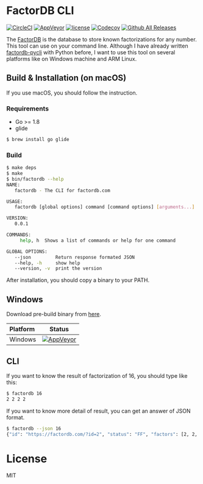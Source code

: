# FactorDB CLI
[![CircleCI](https://img.shields.io/circleci/project/github/ryosan-470/factordb-go.svg?style=flat-square)](https://github.com/ryosan-470/factordb-go)
[![AppVeyor](https://img.shields.io/appveyor/ci/ryosan-470/factordb-go.svg?style=flat-square)](https://ci.appveyor.com/project/jtwp470/factordb-go/)
[![license](https://img.shields.io/github/license/ryosan-470/factordb-go.svg?style=flat-square)](https://github.com/ryosan-470/factordb-go/blob/master/LICENSE.md)
[![Codecov](https://img.shields.io/codecov/c/github/ryosan-470/factordb-go.svg?style=flat-square)](https://codecov.io/gh/ryosan-470/factordb-go)
[![Github All Releases](https://img.shields.io/github/downloads/ryosan-470/factordb-go/total.svg?style=flat-square)](https://github.com/ryosan-470/factordb-go/releases)

The [FactorDB](https://factordb.com) is the database to store known factorizations for any number. 
This tool can use on your command line.
Although I have already written [factordb-pycli](https://github.com/ryosan-470/factordb-pycli) with Python before, I want to use this tool on several platforms like on Windows machine and ARM Linux.

## Build & Installation (on macOS)
If you use macOS, you should follow the instruction.

### Requirements

* Go >= 1.8
* glide

```bash
$ brew install go glide
```

### Build

```bash
$ make deps
$ make
$ bin/factordb --help
NAME:
   factordb - The CLI for factordb.com

USAGE:
   factordb [global options] command [command options] [arguments...]

VERSION:
   0.0.1

COMMANDS:
     help, h  Shows a list of commands or help for one command

GLOBAL OPTIONS:
   --json         Return response formated JSON
   --help, -h     show help
   --version, -v  print the version
```

After installation, you should copy a binary to your PATH.

## Windows
Download pre-build binary from [here](https://github.com/ryosan-470/factordb-go/releases).

| Platform | Status  |
|:---------|:-------:|
|Windows|[![AppVeyor](https://img.shields.io/appveyor/ci/ryosan-470/factordb-go.svg?style=flat-square)](https://ci.appveyor.com/project/jtwp470/factordb-go/)|

## CLI
If you want to know the result of factorization of 16, you should type like this:

```bash
$ factordb 16
2 2 2 2
```

If you want to know more detail of result, you can get an answer of JSON format.

```bash
$ factordb --json 16
{"id": "https://factordb.com/?id=2", "status": "FF", "factors": [2, 2, 2, 2]}
```

# License
MIT
